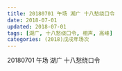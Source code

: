```yaml
---
title: 20180701 午场 湖广 十八愁绕口令
date: 2018-07-01
updated: 2018-07-01
tags: [湖广, 十八愁绕口令, 相声, 高峰]
categories: (2018)戊戌年场次 
---
```

20180701 午场 湖广 十八愁绕口令
